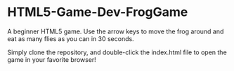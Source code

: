 # HTML5-Game-Dev-FrogGame
A beginner HTML5 game. Use the arrow keys to move the frog around and eat as many flies as you can in 30 seconds.

Simply clone the repository, and double-click the index.html file to open the game in your favorite browser!
